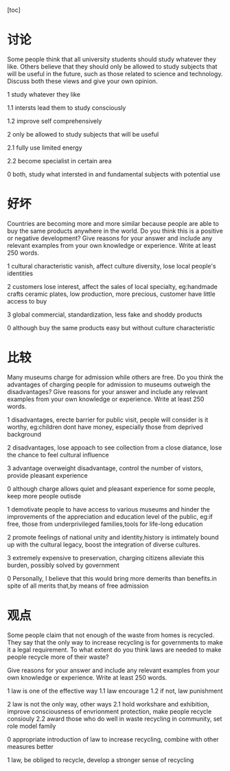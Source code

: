 [toc]

# 讨论

Some people think that all university students should study whatever they like. Others believe that they should only be allowed to study subjects that will be useful in the future, such as those related to science and technology.
Discuss both these views and give your own opinion.

1 study whatever they like

1.1 intersts lead them to study consciously 

1.2 improve self comprehensively

2 only be allowed to study subjects that will be useful

2.1 fully use limited energy

2.2 become specialist in certain area

0 both, study what intersted in and fundamental subjects with potential use


# 好坏

Countries are becoming more and more similar because people are able to buy the same products anywhere in the world.
Do you think this is a positive or negative development?
Give reasons for your answer and include any relevant examples from your own knowledge or experience.
Write at least 250 words.

1 cultural characteristic vanish, affect culture diversity, lose local people's identities

2 customers lose interest, affect the sales of local specialty, eg:handmade crafts ceramic plates, low production, more precious, customer have little access to buy 

3 global commercial, standardization, less fake and shoddy products

0 although buy the same products easy but without culture characteristic


# 比较

Many museums charge for admission while others are free.
Do you think the advantages of charging people for admission to museums outweigh the disadvantages?
Give reasons for your answer and include any relevant examples from your own knowledge or experience.
Write at least 250 words.

1 disadvantages, erecte barrier for public visit, people will consider is it worthy, eg:children dont have money, especially those from deprived background

2 disadvantages, lose appoach to see collection from a close diatance, lose the chance to feel cultural influence

3 advantage overweight disadvantage, control the number of vistors, provide pleasant experience

0 although charge allows quiet and pleasant experience for some people, keep more people outisde

1 demotivate people to have access to various museums and hinder the improvements of the appreciation and education level of the public, eg:if free, those from underprivileged families,tools for life-long education

2 promote feelings of national unity and identity,history is intimately bound up with the cultural legacy, boost the integration of diverse cultures.

3 extremely expensive to preservation,  charging citizens alleviate this burden, possibly solved by government

0 Personally, I believe that this would bring more demerits than benefits.in spite of all merits that,by means of free admission 


# 观点

Some people claim that not enough of the waste from homes is recycled. They say that the only way to increase recycling is for governments to make it a legal requirement.
To what extent do you think laws are needed to make people recycle more of their waste?

Give reasons for your answer and include any relevant examples from your own knowledge or experience.
Write at least 250 words.

1 law is one of the effective way
1.1 law encourage
1.2 if not, law punishment

2 law is not the only way, other ways
2.1 hold workshare and exhibition, improve consciousness of envrionment protection, make people recycle consiouly
2.2 award those who do well in waste recycling in community, set role model family

0 appropriate introduction of law to increase recycling, combine with other measures better

1 law, be obliged to recycle, develop a stronger sense of recycling


#

